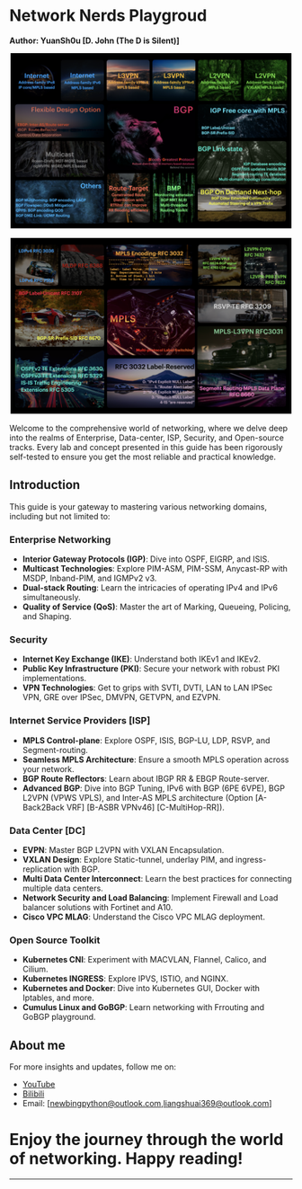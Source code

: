 # Network Nerds Playgroud
**Author:  YuanSh0u [D. John (The D is Silent)]**
<p align="center"><img src="BGP All in one.png" width="500"></p>
<p align="center"><img src="MPLS All in one.png" width="500"></p>

Welcome to the comprehensive world of networking, where we delve deep into the realms of Enterprise, Data-center, ISP, Security, and Open-source tracks. Every lab and concept presented in this guide has been rigorously self-tested to ensure you get the most reliable and practical knowledge.

## Introduction
This guide is your gateway to mastering various networking domains, including but not limited to:

### Enterprise Networking
- **Interior Gateway Protocols (IGP)**: Dive into OSPF, EIGRP, and ISIS.
- **Multicast Technologies**: Explore PIM-ASM, PIM-SSM, Anycast-RP with MSDP, Inband-PIM, and IGMPv2 v3.
- **Dual-stack Routing**: Learn the intricacies of operating IPv4 and IPv6 simultaneously.
- **Quality of Service (QoS)**: Master the art of Marking, Queueing, Policing, and Shaping.

### Security
- **Internet Key Exchange (IKE)**: Understand both IKEv1 and IKEv2.
- **Public Key Infrastructure (PKI)**: Secure your network with robust PKI implementations.
- **VPN Technologies**: Get to grips with SVTI, DVTI, LAN to LAN IPSec VPN, GRE over IPSec, DMVPN, GETVPN, and EZVPN.

### Internet Service Providers [ISP]
- **MPLS Control-plane**: Explore OSPF, ISIS, BGP-LU, LDP, RSVP, and Segment-routing.
- **Seamless MPLS Architecture**: Ensure a smooth MPLS operation across your network.
- **BGP Route Reflectors**: Learn about IBGP RR & EBGP Route-server.
- **Advanced BGP**: Dive into BGP Tuning, IPv6 with BGP (6PE 6VPE), BGP L2VPN (VPWS VPLS), and Inter-AS MPLS architecture (Option [A-Back2Back VRF] [B-ASBR VPNv46] [C-MultiHop-RR]).

### Data Center [DC]
- **EVPN**: Master BGP L2VPN with VXLAN Encapsulation.
- **VXLAN Design**: Explore Static-tunnel, underlay PIM, and ingress-replication with BGP.
- **Multi Data Center Interconnect**: Learn the best practices for connecting multiple data centers.
- **Network Security and Load Balancing**: Implement Firewall and Load balancer solutions with Fortinet and A10.
- **Cisco VPC MLAG**: Understand the Cisco VPC MLAG deployment.

### Open Source Toolkit
- **Kubernetes CNI**: Experiment with MACVLAN, Flannel, Calico, and Cilium.
- **Kubernetes INGRESS**: Explore IPVS, ISTIO, and NGINX.
- **Kubernetes and Docker**: Dive into Kubernetes GUI, Docker with Iptables, and more.
- **Cumulus Linux and GoBGP**: Learn networking with Frrouting and GoBGP playground.

## About me
For more insights and updates, follow me on:
- [YouTube](https://www.youtube.com/channel/UCuKytfhVcfqHAITPunYWvzQ)
- [Bilibili](https://space.bilibili.com/15005212)
- Email: [newbingpython@outlook.com,liangshuai369@outlook.com]

# Enjoy the journey through the world of networking. Happy reading!

---
